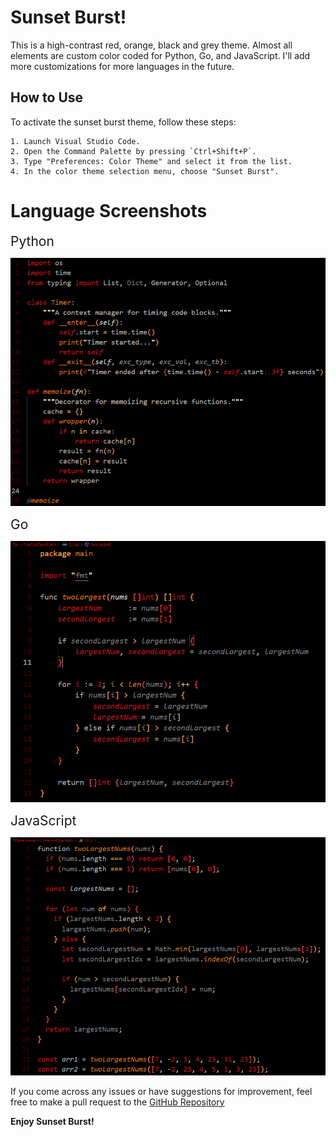 # Sunset Burst!

This is a high-contrast red, orange, black and grey theme.
Almost all elements are custom color coded for Python, Go,
and JavaScript. I'll add more customizations for more
languages in the future.

## How to Use
To activate the sunset burst theme, follow these steps:

    1. Launch Visual Studio Code.
    2. Open the Command Palette by pressing `Ctrl+Shift+P`.
    3. Type "Preferences: Color Theme" and select it from the list.
    4. In the color theme selection menu, choose "Sunset Burst".

# Language Screenshots

<span style="font-size: 1.5em">Python</span>

![Python screenshot](images/py.png)

<span style="font-size: 1.5em">Go</span>

![Go screenshot](images/go.png)

<span style="font-size: 1.5em">JavaScript</span>

![JavaScript screenshot](images/js.png)

If you come across any issues or have suggestions for
improvement, feel free to make a pull request to the 
[GitHub Repository](https://github.com/Ecliperr/sunset-burst.git)

**Enjoy Sunset Burst!**
